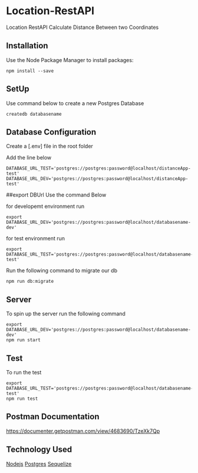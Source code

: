 # Location-RestAPI

Location RestAPI Calculate Distance Between two Coordinates


## Installation

Use the Node Package Manager to install packages:

```
npm install --save

```

## SetUp

Use command below to create a new Postgres Database

```
createdb databasename

```

## Database Configuration 

Create a [.env] file in the root folder

Add the line below
```
DATABASE_URL_TEST='postgres://postgres:password@localhost/distanceApp-test'
DATABASE_URL_DEV='postgres://postgres:password@localhost/distanceApp-test'

```
##export DBUrl 
Use the command Below

for developemt environment run

```
export DATABASE_URL_DEV='postgres://postgres:password@localhost/databasename-dev'
```
for test environment run 

```
export DATABASE_URL_TEST='postgres://postgres:password@localhost/databasename-test'

```
Run the following command to migrate our db

```
npm run db:migrate

```
## Server

To spin up the server run the following command

```
export DATABASE_URL_DEV='postgres://postgres:password@localhost/databasename-dev'
npm run start
```

## Test 

To run the test 

```
export DATABASE_URL_TEST='postgres://postgres:password@localhost/databasename-test'
npm run test
```

## Postman Documentation

https://documenter.getpostman.com/view/4683690/TzeXk7Qp


## Technology Used

[Nodejs]('https://nodejs.org/en/docs/')
[Postgres]('https://www.postgresql.org/')
[Sequelize]('http://sequelize.org/') 


